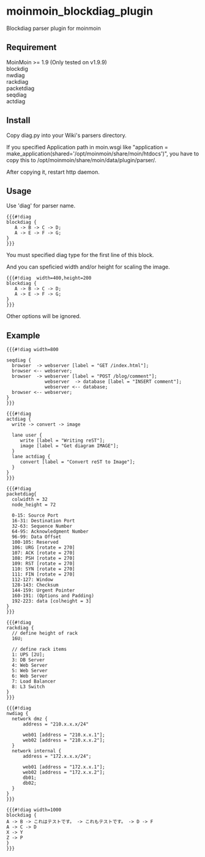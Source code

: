 # moinmoin_blockdiag_plugin
Blockdiag parser plugin for moinmoin

## Requirement
MoinMoin >= 1.9 (Only tested on v1.9.9)  
blockdig  
nwdiag  
rackdiag  
packetdiag  
seqdiag  
actdiag  

## Install

Copy diag.py into your Wiki's parsers directory.

If you specified Application path in moin.wsgi like "application = make_application(shared='/opt/moinmoin/share/moin/htdocs')", you have to copy this to /opt/moinmoin/share/moin/data/plugin/parser/. 

After copying it, restart http daemon.

## Usage

Use 'diag' for parser name.

    {{{#!diag  
    blockdiag {  
       A -> B -> C -> D;  
       A -> E -> F -> G;  
    }  
    }}}  

You must specified diag type for the first line of this block.

And you can speficied width and/or height for scaling the image.

    {{{#!diag  width=400,height=200  
    blockdiag {  
       A -> B -> C -> D;  
       A -> E -> F -> G;  
    }  
    }}}

Other options will be ignored.

## Example

    {{{#!diag width=800  
      
    seqdiag {  
      browser  -> webserver [label = "GET /index.html"];  
      browser <-- webserver;  
      browser  -> webserver [label = "POST /blog/comment"];  
                  webserver  -> database [label = "INSERT comment"];  
                  webserver <-- database;  
      browser <-- webserver;  
    }  
    }}}  

    {{{#!diag  
    actdiag {  
      write -> convert -> image  
    
      lane user {  
         write [label = "Writing reST"];  
         image [label = "Get diagram IMAGE"];  
      }  
      lane actdiag {  
         convert [label = "Convert reST to Image"];  
      }  
    }  
    }}}  

    {{{#!diag  
    packetdiag{  
      colwidth = 32  
      node_height = 72  
      
      0-15: Source Port 
      16-31: Destination Port  
      32-63: Sequence Number  
      64-95: Acknowledgment Number  
      96-99: Data Offset  
      100-105: Reserved  
      106: URG [rotate = 270]  
      107: ACK [rotate = 270]  
      108: PSH [rotate = 270]  
      109: RST [rotate = 270]  
      110: SYN [rotate = 270]  
      111: FIN [rotate = 270]  
      112-127: Window  
      128-143: Checksum  
      144-159: Urgent Pointer  
      160-191: (Options and Padding)  
      192-223: data [colheight = 3]  
    }  
    }}}  

    {{{#!diag  
    rackdiag {  
      // define height of rack  
      16U;  
      
      // define rack items  
      1: UPS [2U];  
      3: DB Server  
      4: Web Server  
      5: Web Server  
      6: Web Server  
      7: Load Balancer  
      8: L3 Switch  
    }  
    }}}  

    {{{#!diag  
    nwdiag {  
      network dmz {  
          address = "210.x.x.x/24"  
      
          web01 [address = "210.x.x.1"];  
          web02 [address = "210.x.x.2"];  
      }  
      network internal {  
          address = "172.x.x.x/24";  
      
          web01 [address = "172.x.x.1"];  
          web02 [address = "172.x.x.2"];  
          db01;  
          db02;  
      }  
    }  
    }}}  

    {{{#!diag width=1000  
    blockdiag {  
    A -> B -> これはテストです。 -> これもテストです。 -> D -> F  
    A -> C -> D  
    X -> Y  
    Z -> P  
    }  
    }}}  
    
    
